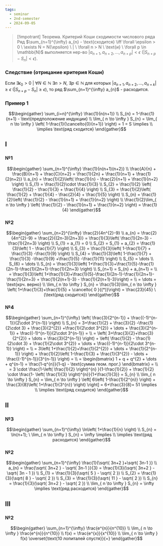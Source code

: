 ```yaml
---
tags:
  - seminar
  - 2nd-semester
  - 2024-09-05
---
```

> [!impotrant] Теорема. Критерий Коши сходимости числового ряда
> Ряд $\sum_{n=1}^{\infty} a_{n} - \text{сходится} \iff \forall \epsilon > 0 \ \exists N = N(\epsilon) \ | \ \forall n > N \ \text{и} \ \forall p \in \mathbb{N}$ выполняется нер-во $|a_{n+1}, a_{n+2}, \dots, a_{n+p}| < \epsilon \ (|S_{n+p} - S_{n}| < \epsilon)$.

### Следствие (отрицание критерия Коши)

Если $\exists\epsilon_{0} > 0 \ | \ \forall N \in \mathbb{N} \ \exists n > N, \ \exists p \in \mathbb{N}$ для которых $|a_{n+1}, a_{n+2}, \dots, a_{n+k}| \geq \epsilon \ (|S_{n+p} - S_{n}| \geq \epsilon)$, то ряд $\sum_{n=1}^{\infty} a_{n}$ - расходится.

### Пример 1

$$\begin{gather}
\sum_{i=n}^{\infty} \frac{1}{n(n+1)} \\
S_{n} = 1-\frac{1}{n+1} - \text{предположение индукции} \\
\lim_{ n \to \infty } S_{n} = \lim_{ n \to \infty } \left( 1-\frac{1}{\cancelto{0}{n+1}} \right) = 1 = S \implies \\
\implies \text{ряд сходится}
\end{gather}$$

## I

### №1

$$\begin{gather}
\sum_{n=1}^{\infty} \frac{1}{n(n+1)(n+2)} \\
\frac{A}{n} + \frac{B}{n+1} + \frac{C}{n+2} = \frac{1}{2n} + \frac{1}{n+1} + \frac{1}{2(n+2)} \\
a_{n} = \frac{1}{2}\left( \frac{1}{n} - \frac{2}{n+1} + \frac{1}{n+2} \right) \\
S_{1} = \frac{1}{2}\cdot \frac{1}{3} \\
S_{2} = \frac{1}{2} \left( \frac{1}{2} - \frac{1}{3} + \frac{1}{4} \right) \\
S_{3} = \frac{1}{2}\left( \frac{1}{2} + \frac{1}{4} - \frac{2}{4} + \frac{1}{5} \right) \\
S_{n} = \frac{1}{2}\left( \frac{1}{2} - \frac{1}{n+1} + \frac{1}{n+2} \right) \\
\frac{1}{2}\lim_{ n \to \infty } \left( \frac{1}{2} - \frac{1}{n+1} + \frac{1}{n+2} \right) = \frac{1}{4}
\end{gather}$$

### №2

$$\begin{gather}
\sum_{n=2}^{\infty} \frac{2}{4n^{2}-9} \\
a_{n} = \frac{2}{4n^{2}-9} = \frac{2}{(2n-3)(2n+3)} = \frac{1}{3}\left( \frac{1}{2n-3} - \frac{1}{2n+3} \right) \\
S_{1} = a_{1} = 0 \\
S_{2} = S_{1} + a_{2} = \frac{1}{3}\left( 1 - \frac{1}{7} \right) \\
S_{3} = \frac{1}{3}\left( 1-\frac{1}{7} + \frac{1}{3} -\frac{1}{9} \right) \\
S_{4} = \frac{1}{3}\left( 1-\frac{1}{7} + \frac{1}{3} -\frac{1}{9} +\frac{1}{5} -\frac{1}{11} \right) \\
S_{5} = \dots \\
S_{6} = \dots \\
S_{n} = \frac{1}{3}\left( 1+\frac{1}{3}+\frac{1}{5}-\frac{1}{2n-1}-\frac{1}{2n+1}-\frac{1}{2n+3} \right) \\
S_{n+1} = S_{n} + a_{n+1} = \\
= \frac{1}{3}\left( 1+\frac{1}{3}+\frac{1}{5}-\frac{1}{2n-1}-\frac{1}{2n+1}-\frac{1}{2n+3} + \frac{1}{2(n+1)-3} - \frac{1}{2(n+1)-3}\right) = \\
= \dots = \text{крч. верно} \\
\lim_{ n \to \infty } S_{n} = \frac{1}{3}\lim_{ n \to \infty } \left( 1+\frac{1}{3}+\frac{1}{5} + \cancelto{ 0 }{(*)}\right) = \frac{23}{45} \ (\text{ряд сходится})
\end{gather}$$ 
### №4

$$\begin{gather}
\sum_{n=1}^{\infty} \left( \frac{3}{2^{n-1}} + \frac{(-1)^{n-1}}{2\cdot 3^{n-1}} \right) \\
S_{n} = 3+\frac{1}{2} + \frac{3}{2} -\frac{1}{2\cdot 3} + \frac{3}{2^{2}} +\frac{1}{2\cdot 3^{2}} + \dots + \frac{3}{2^{n-1}} + \frac{(-1)^{n-1}}{2\cdot 3^{n-1}} = \\
= \left( 3+\frac{3}{2}+\frac{3}{2^{2}} + \dots + \frac{3}{2^{n-1}} \right) + \left( \frac{1}{2} - \frac{1}{2\cdot 3} + \frac{1}{2\cdot 3^{2}} + \dots + \frac{(-1)^{n-1}}{2\cdot 3^{n-1}} \right) = \\
= 3\left( 1+\frac{1}{2}+\frac{1}{2^{2}} + \dots + \frac{1}{2^{n-1}} \right)  + \frac{1}{2}\left( 1-\frac{1}{3} + \frac{1}{3^{2}} - \dots + \frac{(-1)^{n-1}}{3^{n-1}} \right) = \\
= \begin{bmatrix}
1 + q + q^{2} + \dots + q^{n-1} = \frac{1-q^{n}}{1-q} - \text{сумма геом. прог.}
\end{bmatrix} = \\
= 3 \cdot \frac{1-\left( \frac{1}{2} \right)^{n} }{1-\frac{1}{2}} + \frac{1}{2} \cdot \frac{1- \left( \frac{1}{3} \right)^{n}}{1+\frac{1}{3}} = S_{n} \\
\lim_{ n \to \infty } S_{n} = \lim_{ n \to \infty } \left[ 6\left( 1-\frac{1}{2^{n}} \right) + \frac{3}{8}\left( 1+\frac{1}{3^{n}} \right) \right] = 6+\frac{3}{8}= 51 \implies \\
\implies \text{ряд сходится}
\end{gather}$$

## II
### №3

$$\begin{gather}
\sum_{n=1}^{\infty} \ln\left( 1+\frac{1}{n} \right) \\
S_{n} = \ln(n+1); \ \lim_{ n \to \infty } S_{n} = \infty \implies \\
\implies \text{ряд расходится}
\end{gather}$$

### №2

$$\begin{gather}
\sum_{n=1}^{\infty} \frac{1}{\sqrt{ 3n+2 }+\sqrt{ 3n-1 }} \\
a_{n} = \frac{\sqrt{ 3n+2 } - \sqrt{ 3n-1 }}{3} = \frac{1}{3}(\sqrt{ 3n+2 } - \sqrt{ 3n - 1 }) \\
S_{1} = \frac{1}{3}(\sqrt{ 5 } - \sqrt{ 2 }) \\
S_{2} = \frac{1}{3}(\sqrt{ 8 } - \sqrt{ 2 }) \\
S_{3} = \frac{1}{3}(\sqrt{ 11 } - \sqrt{ 2 }) \\
S_{n} = \frac{1}{3}(\sqrt{ 3n+2 } - \sqrt{ 2 }) \\
\lim_{ n \to \infty } S_{n} = \infty \implies \text{ряд расходится}
\end{gather}$$

## III

### №2

$$\begin{gather}
\sum_{n=1}^{\infty} \frac{e^{n}}{n^{10}} \\
\lim_{ n \to \infty } \frac{e^{n}}{n^{10}} \\
f(x) = \frac{e^{x}}{x^{10}} \\
\lim_{ n \to \infty } f(x) \overset{\text{10 лопиталей спустя}}{=} 
\end{gather}$$